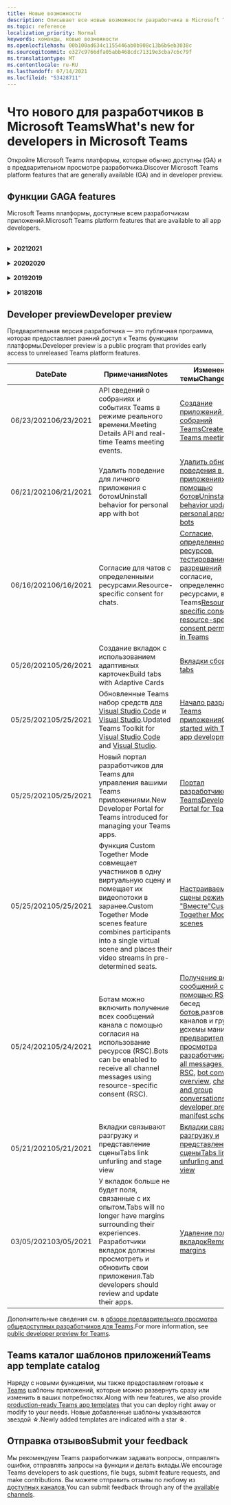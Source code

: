 ```yaml
---
title: Новые возможности
description: Описывает все новые возможности разработчика в Microsoft Teams
ms.topic: reference
localization_priority: Normal
keywords: команды, новые возможности
ms.openlocfilehash: 00b100ad634c1155446ab0b908c13b6b6eb3038c
ms.sourcegitcommit: e327c9766dfa05abb468cdc71319e3cba7c6c79f
ms.translationtype: MT
ms.contentlocale: ru-RU
ms.lasthandoff: 07/14/2021
ms.locfileid: "53428711"
---
```

# <a name="whats-new-for-developers-in-microsoft-teams"></a><span data-ttu-id="fb214-104">Что нового для разработчиков в Microsoft Teams</span><span class="sxs-lookup"><span data-stu-id="fb214-104">What's new for developers in Microsoft Teams</span></span>

<span data-ttu-id="fb214-105">Откройте Microsoft Teams платформы, которые обычно доступны (GA) и в предварительном просмотре разработчика.</span><span class="sxs-lookup"><span data-stu-id="fb214-105">Discover Microsoft Teams platform features that are generally available (GA) and in developer preview.</span></span>

## <a name="ga-features"></a><span data-ttu-id="fb214-106">Функции GA</span><span class="sxs-lookup"><span data-stu-id="fb214-106">GA features</span></span>

<span data-ttu-id="fb214-107">Microsoft Teams платформы, доступные всем разработчикам приложений.</span><span class="sxs-lookup"><span data-stu-id="fb214-107">Microsoft Teams platform features that are available to all app developers.</span></span>

<br>

<details>

<summary><span data-ttu-id="fb214-108"><b>2021</b></span><span class="sxs-lookup"><span data-stu-id="fb214-108"><b>2021</b></span></span></summary>

| <span data-ttu-id="fb214-109">**Date**</span><span class="sxs-lookup"><span data-stu-id="fb214-109">**Date**</span></span> | <span data-ttu-id="fb214-110">**Примечания**</span><span class="sxs-lookup"><span data-stu-id="fb214-110">**Notes**</span></span> | <span data-ttu-id="fb214-111">**Измененные темы**</span><span class="sxs-lookup"><span data-stu-id="fb214-111">**Changed topics**</span></span> |
| -------- | --------- | ------------------ |
|<span data-ttu-id="fb214-112">07/08/2021</span><span class="sxs-lookup"><span data-stu-id="fb214-112">07/08/2021</span></span>|<span data-ttu-id="fb214-113">Доступность приложения для собраний доступна на мобильных устройствах.</span><span class="sxs-lookup"><span data-stu-id="fb214-113">Meeting app extensibility is available on mobile.</span></span> <span data-ttu-id="fb214-114">Мобильные клиенты поддерживают приложения во время собрания.</span><span class="sxs-lookup"><span data-stu-id="fb214-114">Mobile clients support apps during meeting.</span></span> |[<span data-ttu-id="fb214-115">Расширяемость приложения для собраний</span><span class="sxs-lookup"><span data-stu-id="fb214-115">Meeting app extensibility</span></span>](apps-in-teams-meetings/meeting-app-extensibility.md)|
|<span data-ttu-id="fb214-116">06/28/2021</span><span class="sxs-lookup"><span data-stu-id="fb214-116">06/28/2021</span></span>|<span data-ttu-id="fb214-117">Интеграция возможностей выборщика людей.</span><span class="sxs-lookup"><span data-stu-id="fb214-117">Integrate People Picker capability.</span></span>|[<span data-ttu-id="fb214-118">Интеграция функции "Выбор людей"</span><span class="sxs-lookup"><span data-stu-id="fb214-118">Integrate People Picker capability</span></span>](concepts/device-capabilities/people-picker-capability.md)|  
|<span data-ttu-id="fb214-119">06/25/2021</span><span class="sxs-lookup"><span data-stu-id="fb214-119">06/25/2021</span></span>| <span data-ttu-id="fb214-120">Введено пошаговое руководство по отправке активных сообщений.</span><span class="sxs-lookup"><span data-stu-id="fb214-120">Introduced step-by-step guide to send proactive messages.</span></span> | [<span data-ttu-id="fb214-121">Пошаговое руководство по отправке упреждающих сообщений</span><span class="sxs-lookup"><span data-stu-id="fb214-121">Step-by-step guide to send proactive messages</span></span>](sbs-send-proactive.yml) |
|<span data-ttu-id="fb214-122">06/09/2021</span><span class="sxs-lookup"><span data-stu-id="fb214-122">06/09/2021</span></span>| <span data-ttu-id="fb214-123">Представление сцены для изображений в адаптивных картах с `allowExpand` атрибутом.</span><span class="sxs-lookup"><span data-stu-id="fb214-123">Stage view for images in Adaptive Cards with `allowExpand` attribute.</span></span> | [<span data-ttu-id="fb214-124">Представление сцены для изображений в адаптивных картах</span><span class="sxs-lookup"><span data-stu-id="fb214-124">Stage view for images in Adaptive Cards</span></span>](~/task-modules-and-cards/cards/cards-format.md) |
|<span data-ttu-id="fb214-125">05/31/2021</span><span class="sxs-lookup"><span data-stu-id="fb214-125">05/31/2021</span></span>| <span data-ttu-id="fb214-126">Вкладки для беседы.</span><span class="sxs-lookup"><span data-stu-id="fb214-126">Conversational tabs.</span></span> | [<span data-ttu-id="fb214-127">Начало и продолжение бесед о контенте в вкладке</span><span class="sxs-lookup"><span data-stu-id="fb214-127">Start and continue conversations about content in your tabs</span></span>](~/tabs/how-to/conversational-tabs.md) |
|<span data-ttu-id="fb214-128">05/24/2021</span><span class="sxs-lookup"><span data-stu-id="fb214-128">05/24/2021</span></span>| <span data-ttu-id="fb214-129">Обновленные Teams руководства по разработке приложений с мобильными шаблонами и другими.</span><span class="sxs-lookup"><span data-stu-id="fb214-129">Updated Teams app design guidelines with mobile patterns and more.</span></span>|[<span data-ttu-id="fb214-130">Проектирование Teams приложения</span><span class="sxs-lookup"><span data-stu-id="fb214-130">Designing your Teams app</span></span>](~/concepts/design/design-teams-app-overview.md)
|<span data-ttu-id="fb214-131">05/13/2021</span><span class="sxs-lookup"><span data-stu-id="fb214-131">05/13/2021</span></span>| <span data-ttu-id="fb214-132">Добавлены сведения о mConnect и Skooler.</span><span class="sxs-lookup"><span data-stu-id="fb214-132">Added information on mConnect and Skooler.</span></span>|[<span data-ttu-id="fb214-133">Система управления обучением Moodle</span><span class="sxs-lookup"><span data-stu-id="fb214-133">Moodle learning management system</span></span>](resources/moodle-overview.md)
|<span data-ttu-id="fb214-134">05/10/2021</span><span class="sxs-lookup"><span data-stu-id="fb214-134">05/10/2021</span></span>| <span data-ttu-id="fb214-135">Манифест v1.10 выпущен.</span><span class="sxs-lookup"><span data-stu-id="fb214-135">Manifest v1.10 is released.</span></span>|[<span data-ttu-id="fb214-136">Схема манифеста</span><span class="sxs-lookup"><span data-stu-id="fb214-136">Manifest schema</span></span>](resources/schema/manifest-schema.md) |
|<span data-ttu-id="fb214-137">05/10/2021</span><span class="sxs-lookup"><span data-stu-id="fb214-137">05/10/2021</span></span>| <span data-ttu-id="fb214-138">Новая функция настройки приложения.</span><span class="sxs-lookup"><span data-stu-id="fb214-138">New app customization feature.</span></span>| [<span data-ttu-id="fb214-139">Включить оргии для настройки приложения</span><span class="sxs-lookup"><span data-stu-id="fb214-139">Enable orgs to customize your app</span></span>](concepts/design/enable-app-customization.md) |
|<span data-ttu-id="fb214-140">05/07/2021</span><span class="sxs-lookup"><span data-stu-id="fb214-140">05/07/2021</span></span>| <span data-ttu-id="fb214-141">Глубокие ссылки для аудио- и видеозвонков в чате.</span><span class="sxs-lookup"><span data-stu-id="fb214-141">Deep links for audio and video calls in chat.</span></span> |[<span data-ttu-id="fb214-142">Прямые ссылки</span><span class="sxs-lookup"><span data-stu-id="fb214-142">Deep links</span></span>](concepts/build-and-test/deep-links.md#deep-linking-to-an-audio-or-audio-video-call) |
|<span data-ttu-id="fb214-143">04/30/2021</span><span class="sxs-lookup"><span data-stu-id="fb214-143">04/30/2021</span></span>|<span data-ttu-id="fb214-144">Новые рекомендации по публикации приложений в Teams магазине.</span><span class="sxs-lookup"><span data-stu-id="fb214-144">New guidance on how to publish apps to the Teams store.</span></span>|<span data-ttu-id="fb214-145">[Публикация приложения в Teams и](concepts/deploy-and-publish/appsource/publish.md)Teams для [хранения](concepts/deploy-and-publish/appsource/prepare/teams-store-validation-guidelines.md)</span><span class="sxs-lookup"><span data-stu-id="fb214-145">[Publish your app to the Teams store](concepts/deploy-and-publish/appsource/publish.md), [Teams store validation guidelines](concepts/deploy-and-publish/appsource/prepare/teams-store-validation-guidelines.md)</span></span> |
|<span data-ttu-id="fb214-146">04/29/2021</span><span class="sxs-lookup"><span data-stu-id="fb214-146">04/29/2021</span></span> | <span data-ttu-id="fb214-147">Универсальные действия для адаптивных карт.</span><span class="sxs-lookup"><span data-stu-id="fb214-147">Universal Actions for Adaptive Cards.</span></span> | [<span data-ttu-id="fb214-148">Универсальные действия для адаптивных карточек</span><span class="sxs-lookup"><span data-stu-id="fb214-148">Universal Actions for Adaptive Cards</span></span>](task-modules-and-cards/cards/universal-actions-for-adaptive-cards/overview.md) |
|<span data-ttu-id="fb214-149">04/29/2021</span><span class="sxs-lookup"><span data-stu-id="fb214-149">04/29/2021</span></span> | <span data-ttu-id="fb214-150">Пользовательские представления.</span><span class="sxs-lookup"><span data-stu-id="fb214-150">User Specific Views.</span></span> | [<span data-ttu-id="fb214-151">Пользовательские просмотры</span><span class="sxs-lookup"><span data-stu-id="fb214-151">User Specific Views</span></span>](task-modules-and-cards/cards/universal-actions-for-adaptive-cards/User-Specific-Views.md) |
|<span data-ttu-id="fb214-152">04/29/2021</span><span class="sxs-lookup"><span data-stu-id="fb214-152">04/29/2021</span></span> | <span data-ttu-id="fb214-153">Последовательное рабочий процесс.</span><span class="sxs-lookup"><span data-stu-id="fb214-153">Sequential Workflows.</span></span> | [<span data-ttu-id="fb214-154">Последовательные рабочие процессы</span><span class="sxs-lookup"><span data-stu-id="fb214-154">Sequential Workflows</span></span>](task-modules-and-cards/cards/universal-actions-for-adaptive-cards/Sequential-Workflows.md) |
|<span data-ttu-id="fb214-155">04/29/2021</span><span class="sxs-lookup"><span data-stu-id="fb214-155">04/29/2021</span></span> | <span data-ttu-id="fb214-156">На сегодняшний день карты.</span><span class="sxs-lookup"><span data-stu-id="fb214-156">Up to date cards.</span></span> | [<span data-ttu-id="fb214-157">Актуальные карточки</span><span class="sxs-lookup"><span data-stu-id="fb214-157">Up to date cards</span></span>](task-modules-and-cards/cards/universal-actions-for-adaptive-cards/Up-To-Date-Views.md) |
|<span data-ttu-id="fb214-158">04/08/2021</span><span class="sxs-lookup"><span data-stu-id="fb214-158">04/08/2021</span></span>| <span data-ttu-id="fb214-159">Функция настройки приложения.</span><span class="sxs-lookup"><span data-stu-id="fb214-159">App customization feature.</span></span>|<span data-ttu-id="fb214-160">[Обзор приложений команд разработки,](concepts/design/enable-app-customization.md) [обзор студии](concepts/build-and-test/app-studio-overview.md#connectors)приложений и [схема манифеста](resources/schema/manifest-schema-dev-preview.md)</span><span class="sxs-lookup"><span data-stu-id="fb214-160">[Design teams app overview](concepts/design/enable-app-customization.md), [App studio overview](concepts/build-and-test/app-studio-overview.md#connectors), and [Manifest schema](resources/schema/manifest-schema-dev-preview.md)</span></span> |
|<span data-ttu-id="fb214-161">03/18/2021</span><span class="sxs-lookup"><span data-stu-id="fb214-161">03/18/2021</span></span>|<span data-ttu-id="fb214-162">Примечание. Обновление до версии 4.10 или выше SDK Bot Framework, как мы начали с процесса амортизации для `TeamsInfo.getMembers` и `TeamsInfo.GetMembersAsync` .</span><span class="sxs-lookup"><span data-stu-id="fb214-162">Notice: Update to version 4.10 or above of the Bot Framework SDK, as we've started with the deprecation process for `TeamsInfo.getMembers` and `TeamsInfo.GetMembersAsync`.</span></span> | [<span data-ttu-id="fb214-163">Изменения API-интерфейса Bot для участников группы или чата</span><span class="sxs-lookup"><span data-stu-id="fb214-163">Bot API Changes for Team/Chat Members</span></span>](resources/team-chat-member-api-changes.md) |
|<span data-ttu-id="fb214-164">03/05/2021</span><span class="sxs-lookup"><span data-stu-id="fb214-164">03/05/2021</span></span>|<span data-ttu-id="fb214-165">Примечание. У вкладок больше не будет поля, связанные с их опытом.</span><span class="sxs-lookup"><span data-stu-id="fb214-165">Notice: Tabs will no longer have margins surrounding their experiences.</span></span> <span data-ttu-id="fb214-166">Разработчики вкладок должны просмотреть и обновить свои приложения.</span><span class="sxs-lookup"><span data-stu-id="fb214-166">Tab developers should review and update their apps.</span></span> | [<span data-ttu-id="fb214-167">Удаление полей вкладок</span><span class="sxs-lookup"><span data-stu-id="fb214-167">Removing tab margins</span></span>](resources/removing-tab-margins.md) |
|<span data-ttu-id="fb214-168">03/05/2021</span><span class="sxs-lookup"><span data-stu-id="fb214-168">03/05/2021</span></span>|<span data-ttu-id="fb214-169">По умолчанию устанавливается область и возможности группы.</span><span class="sxs-lookup"><span data-stu-id="fb214-169">Default install scope and group capability.</span></span>| [<span data-ttu-id="fb214-170">Возможности установки по умолчанию и группы</span><span class="sxs-lookup"><span data-stu-id="fb214-170">Default install scope and group capability</span></span>](concepts/deploy-and-publish/add-default-install-scope.md) |
|<span data-ttu-id="fb214-171">03/05/2021</span><span class="sxs-lookup"><span data-stu-id="fb214-171">03/05/2021</span></span>|<span data-ttu-id="fb214-172">Reorder personal app tabs.</span><span class="sxs-lookup"><span data-stu-id="fb214-172">Reorder personal app tabs.</span></span>|[<span data-ttu-id="fb214-173">Reorder the chat tab in personal apps</span><span class="sxs-lookup"><span data-stu-id="fb214-173">Reorder the chat tab in personal apps</span></span>](tabs/how-to/create-personal-tab.md#reorder-static-personal-tabs)|
|<span data-ttu-id="fb214-174">03/04/2021</span><span class="sxs-lookup"><span data-stu-id="fb214-174">03/04/2021</span></span>|<span data-ttu-id="fb214-175">Маскировка сведений в адаптивных картах.</span><span class="sxs-lookup"><span data-stu-id="fb214-175">Information masking in Adaptive cards.</span></span>| [<span data-ttu-id="fb214-176">Маскировка сведений в адаптивных картах</span><span class="sxs-lookup"><span data-stu-id="fb214-176">Information masking in Adaptive cards</span></span>](task-modules-and-cards/cards/cards-format.md#information-masking-in-adaptive-cards) |
|<span data-ttu-id="fb214-177">02/19/2021</span><span class="sxs-lookup"><span data-stu-id="fb214-177">02/19/2021</span></span>|<span data-ttu-id="fb214-178">Добавлены возможности расположения.</span><span class="sxs-lookup"><span data-stu-id="fb214-178">Added location capabilities.</span></span> <br/> <span data-ttu-id="fb214-179">Сведения о возможностях расположения добавляются в обзор возможностей устройства, разрешения родных устройств, интеграцию возможностей мультимедиа, а также файлы возможностей сканера QR или штрихкода.</span><span class="sxs-lookup"><span data-stu-id="fb214-179">Location capabilities information is added in the device capabilities overview, native device permissions, integrate media capabilities, and QR or barcode scanner capability files.</span></span>|<span data-ttu-id="fb214-180">[Обзор](concepts/device-capabilities/device-capabilities-overview.md), [Запрос разрешений устройств](concepts/device-capabilities/native-device-permissions.md), [Интеграция возможностей](concepts/device-capabilities/mobile-camera-image-permissions.md)мультимедиа , [Интеграция QR](concepts/device-capabilities/qr-barcode-scanner-capability.md)или возможности сканера штрихкодов , [Интеграция возможностей расположения](concepts/device-capabilities/location-capability.md)</span><span class="sxs-lookup"><span data-stu-id="fb214-180">[Overview](concepts/device-capabilities/device-capabilities-overview.md), [Request device permissions](concepts/device-capabilities/native-device-permissions.md), [Integrate media capabilities](concepts/device-capabilities/mobile-camera-image-permissions.md), [Integrate QR or barcode scanner capability](concepts/device-capabilities/qr-barcode-scanner-capability.md), [Integrate location capabilities](concepts/device-capabilities/location-capability.md)</span></span> |
|<span data-ttu-id="fb214-181">02/18/2021</span><span class="sxs-lookup"><span data-stu-id="fb214-181">02/18/2021</span></span>|<span data-ttu-id="fb214-182">Добавлена возможность сканера QR или штрихкода.</span><span class="sxs-lookup"><span data-stu-id="fb214-182">Added QR or barcode scanner capability.</span></span> <br/> <span data-ttu-id="fb214-183">Сведения о возможностях сканера QR или штрихкодов добавляются в обзор возможностей устройства, разрешения на личные устройства и интеграцию файлов возможностей мультимедиа.</span><span class="sxs-lookup"><span data-stu-id="fb214-183">QR or barcode scanner  capability information is added in the device capabilities overview, native device permissions, and integrate media capabilities files.</span></span>|<span data-ttu-id="fb214-184">[Обзор](concepts/device-capabilities/device-capabilities-overview.md), [Запрос разрешений устройств](concepts/device-capabilities/native-device-permissions.md), [Интеграция возможностей мультимедиа](concepts/device-capabilities/mobile-camera-image-permissions.md), [Интеграция QR или сканер штрихкодов](concepts/device-capabilities/qr-barcode-scanner-capability.md)</span><span class="sxs-lookup"><span data-stu-id="fb214-184">[Overview](concepts/device-capabilities/device-capabilities-overview.md), [Request device permissions](concepts/device-capabilities/native-device-permissions.md), [Integrate media capabilities](concepts/device-capabilities/mobile-camera-image-permissions.md), [Integrate QR or barcode scanner capability](concepts/device-capabilities/qr-barcode-scanner-capability.md)</span></span> |
|<span data-ttu-id="fb214-185">02/09/2021</span><span class="sxs-lookup"><span data-stu-id="fb214-185">02/09/2021</span></span>|<span data-ttu-id="fb214-186">Добавлен обзор возможностей устройства.</span><span class="sxs-lookup"><span data-stu-id="fb214-186">Added device capabilities overview.</span></span> <br/> <span data-ttu-id="fb214-187">Сведения о возможностях микрофона добавляются в разрешения на родном устройстве и интегрируют файлы возможностей мультимедиа.</span><span class="sxs-lookup"><span data-stu-id="fb214-187">Microphone capability information is added in the native device permissions and integrate media capabilities files.</span></span>|<span data-ttu-id="fb214-188">[Обзор](concepts/device-capabilities/device-capabilities-overview.md), [Запрос разрешений устройств](concepts/device-capabilities/native-device-permissions.md), [Интеграция возможностей мультимедиа](concepts/device-capabilities/mobile-camera-image-permissions.md)</span><span class="sxs-lookup"><span data-stu-id="fb214-188">[Overview](concepts/device-capabilities/device-capabilities-overview.md), [Request device permissions](concepts/device-capabilities/native-device-permissions.md), [Integrate media capabilities](concepts/device-capabilities/mobile-camera-image-permissions.md)</span></span>|

<br>

</details>

<br>

<details>
  
<summary><span data-ttu-id="fb214-189"><b>2020</b></span><span class="sxs-lookup"><span data-stu-id="fb214-189"><b>2020</b></span></span></summary>

| <span data-ttu-id="fb214-190">**Date**</span><span class="sxs-lookup"><span data-stu-id="fb214-190">**Date**</span></span> | <span data-ttu-id="fb214-191">**Примечания**</span><span class="sxs-lookup"><span data-stu-id="fb214-191">**Notes**</span></span> | <span data-ttu-id="fb214-192">**Измененные темы**</span><span class="sxs-lookup"><span data-stu-id="fb214-192">**Changed topics**</span></span> |
| -------- | --------- | ------------------ |
|<span data-ttu-id="fb214-193">11/30/2020</span><span class="sxs-lookup"><span data-stu-id="fb214-193">11/30/2020</span></span>|<span data-ttu-id="fb214-194">Интеграция платформы удостоверений с Teams набор средств и Visual Studio Code для вкладок.</span><span class="sxs-lookup"><span data-stu-id="fb214-194">Identity platform integration with Teams Toolkit and Visual Studio Code for tabs.</span></span>|[<span data-ttu-id="fb214-195">Проверка подлинности с одним входом с Teams набор средств и Visual Studio Code для вкладок</span><span class="sxs-lookup"><span data-stu-id="fb214-195">Single sign-on authentication with Teams Toolkit and Visual Studio Code for tabs</span></span>](toolkit/visual-studio-code-tab-sso.md)|
|<span data-ttu-id="fb214-196">11/16/2020</span><span class="sxs-lookup"><span data-stu-id="fb214-196">11/16/2020</span></span>|<span data-ttu-id="fb214-197">Teams манифеста приложения, обновленного до версии 1.8.</span><span class="sxs-lookup"><span data-stu-id="fb214-197">Teams app manifest updated to version 1.8.</span></span>|[<span data-ttu-id="fb214-198">Справка: схема манифеста для Microsoft Teams</span><span class="sxs-lookup"><span data-stu-id="fb214-198">Reference: Manifest schema for Microsoft Teams</span></span>](resources/schema/manifest-schema.md)|
|<span data-ttu-id="fb214-199">11/10/2020</span><span class="sxs-lookup"><span data-stu-id="fb214-199">11/10/2020</span></span>|<span data-ttu-id="fb214-200">Teams руководства по разработке ботов.</span><span class="sxs-lookup"><span data-stu-id="fb214-200">Teams bot design guidelines.</span></span>|[<span data-ttu-id="fb214-201">Рекомендации по проектированию ботов</span><span class="sxs-lookup"><span data-stu-id="fb214-201">Bot design guidelines</span></span>](bots/design/bots.md)|
|<span data-ttu-id="fb214-202">09/30/2020</span><span class="sxs-lookup"><span data-stu-id="fb214-202">09/30/2020</span></span>|<span data-ttu-id="fb214-203">Теперь поддерживается отправка и получение файлов ботам на мобильных устройствах.</span><span class="sxs-lookup"><span data-stu-id="fb214-203">Sending and receiving files to bots on mobile devices is now supported.</span></span>|[<span data-ttu-id="fb214-204">Отправка и получение файлов через бот</span><span class="sxs-lookup"><span data-stu-id="fb214-204">Send and receive files through your bot</span></span>](resources/bot-v3/bots-files.md)|
|<span data-ttu-id="fb214-205">09/22/2020</span><span class="sxs-lookup"><span data-stu-id="fb214-205">09/22/2020</span></span>|<span data-ttu-id="fb214-206">Новые сведения для начала работы с Teams разработкой.</span><span class="sxs-lookup"><span data-stu-id="fb214-206">New information for getting started with Teams development.</span></span>|[<span data-ttu-id="fb214-207">Создание первого обзора Teams приложения</span><span class="sxs-lookup"><span data-stu-id="fb214-207">Build your first Teams app overview</span></span>](build-your-first-app/build-first-app-overview.md)|
|<span data-ttu-id="fb214-208">09/18/2020</span><span class="sxs-lookup"><span data-stu-id="fb214-208">09/18/2020</span></span>|<span data-ttu-id="fb214-209">Поддержка приложений для собраний Teams (Предварительная версия выпуска).</span><span class="sxs-lookup"><span data-stu-id="fb214-209">Support for in-meeting Teams apps (Release Preview).</span></span>|<span data-ttu-id="fb214-210">[Создание приложений для Teams собраний](apps-in-teams-meetings/create-apps-for-teams-meetings.md) и [приложений в Teams собраниях](apps-in-teams-meetings/teams-apps-in-meetings.md)</span><span class="sxs-lookup"><span data-stu-id="fb214-210">[Create apps for Teams meetings](apps-in-teams-meetings/create-apps-for-teams-meetings.md) and [Apps in Teams meetings](apps-in-teams-meetings/teams-apps-in-meetings.md)</span></span>|
|<span data-ttu-id="fb214-211">08/19/2020</span><span class="sxs-lookup"><span data-stu-id="fb214-211">08/19/2020</span></span>|<span data-ttu-id="fb214-212">Импорт Teams с помощью Microsoft Graph.</span><span class="sxs-lookup"><span data-stu-id="fb214-212">Import Teams messages with Microsoft Graph.</span></span>|[<span data-ttu-id="fb214-213">Импорт сообщений из сторонних платформ в Teams с помощью Microsoft Graph</span><span class="sxs-lookup"><span data-stu-id="fb214-213">Import third-party platform messages to Teams using Microsoft Graph</span></span>](graph-api/import-messages/import-external-messages-to-teams.md)
|<span data-ttu-id="fb214-214">08/12/2020</span><span class="sxs-lookup"><span data-stu-id="fb214-214">08/12/2020</span></span> |<span data-ttu-id="fb214-215">Поддержка адаптивных карт в входящий веб-сайт перенесена в ga.</span><span class="sxs-lookup"><span data-stu-id="fb214-215">Adaptive Cards support in incoming webhook moved to GA.</span></span>|[<span data-ttu-id="fb214-216">Отправка адаптивных карточек с помощью входящего веб-перехватчика</span><span class="sxs-lookup"><span data-stu-id="fb214-216">Send adaptive cards using an incoming webhook</span></span>](~/webhooks-and-connectors/how-to/connectors-using.md#send-adaptive-cards-using-an-incoming-webhook) |
|<span data-ttu-id="fb214-217">08/10/2020</span><span class="sxs-lookup"><span data-stu-id="fb214-217">08/10/2020</span></span>|<span data-ttu-id="fb214-218">Начало создания Teams приложений с помощью Visual Studio набор средств.</span><span class="sxs-lookup"><span data-stu-id="fb214-218">Get started building Teams apps with the Visual Studio Toolkit.</span></span>|[<span data-ttu-id="fb214-219">Создание приложений с помощью Microsoft Teams набор средств и Visual Studio Code</span><span class="sxs-lookup"><span data-stu-id="fb214-219">Build apps with the Microsoft Teams Toolkit and Visual Studio Code</span></span>](toolkit/visual-studio-overview.md) |
|<span data-ttu-id="fb214-220">08/06/2020</span><span class="sxs-lookup"><span data-stu-id="fb214-220">08/06/2020</span></span>|<span data-ttu-id="fb214-221">Поддержка проверки подлинности tabs SSO.</span><span class="sxs-lookup"><span data-stu-id="fb214-221">Support for Tabs SSO authentication.</span></span>|[<span data-ttu-id="fb214-222">Разработка вкладки SSO Microsoft Teams</span><span class="sxs-lookup"><span data-stu-id="fb214-222">Develop an SSO Microsoft Teams Tab</span></span>](tabs/how-to/authentication/auth-aad-sso.md#develop-an-sso-microsoft-teams-tab) |
|<span data-ttu-id="fb214-223">07/27/2020</span><span class="sxs-lookup"><span data-stu-id="fb214-223">07/27/2020</span></span> | <span data-ttu-id="fb214-224">Graph активных ботов и сообщений (Public Preview).</span><span class="sxs-lookup"><span data-stu-id="fb214-224">Graph proactive bots and messages (Public Preview).</span></span>|[<span data-ttu-id="fb214-225">Включить активную установку ботов и активный обмен сообщениями в Teams с microsoft Graph</span><span class="sxs-lookup"><span data-stu-id="fb214-225">Enable proactive bot installation and proactive messaging in Teams with Microsoft Graph</span></span>](graph-api/proactive-bots-and-messages/graph-proactive-bots-and-messages.md)|
|<span data-ttu-id="fb214-226">07/22/2020</span><span class="sxs-lookup"><span data-stu-id="fb214-226">07/22/2020</span></span> |<span data-ttu-id="fb214-227">Обновления возможностей мобильных устройств.</span><span class="sxs-lookup"><span data-stu-id="fb214-227">Mobile device capability updates.</span></span>|[<span data-ttu-id="fb214-228">Запрос разрешений устройства для вкладки Microsoft Teams</span><span class="sxs-lookup"><span data-stu-id="fb214-228">Request device permissions for your Microsoft Teams tab</span></span>](concepts/device-capabilities/native-device-permissions.md) |
|<span data-ttu-id="fb214-229">07/20/2020</span><span class="sxs-lookup"><span data-stu-id="fb214-229">07/20/2020</span></span>|<span data-ttu-id="fb214-230">Teams Средство проверки приложений для отправки appSource.</span><span class="sxs-lookup"><span data-stu-id="fb214-230">Teams App Validation Tool for AppSource submissions.</span></span>|[<span data-ttu-id="fb214-231">Teams Средство проверки приложений</span><span class="sxs-lookup"><span data-stu-id="fb214-231">Teams App Validation Tool</span></span>](concepts/deploy-and-publish/appsource/prepare/submission-checklist.md)
|<span data-ttu-id="fb214-232">07/15/2020</span><span class="sxs-lookup"><span data-stu-id="fb214-232">07/15/2020</span></span>|<span data-ttu-id="fb214-233">Создание виртуального помощника для Teams.</span><span class="sxs-lookup"><span data-stu-id="fb214-233">Create a virtual assistant for Teams.</span></span>|[<span data-ttu-id="fb214-234">Виртуальный помощник для Microsoft Teams</span><span class="sxs-lookup"><span data-stu-id="fb214-234">Virtual Assistant for Microsoft Teams</span></span>](samples/virtual-assistant.md)|
|<span data-ttu-id="fb214-235">07/14/2020</span><span class="sxs-lookup"><span data-stu-id="fb214-235">07/14/2020</span></span>|<span data-ttu-id="fb214-236">Наружная документация по индикатору нагрузки.</span><span class="sxs-lookup"><span data-stu-id="fb214-236">Surfacing a native loading indicator documentation.</span></span>|[<span data-ttu-id="fb214-237">Отображение индикатора загрузки</span><span class="sxs-lookup"><span data-stu-id="fb214-237">Showing a native loading indicator</span></span>](tabs/how-to/create-tab-pages/content-page.md#show-a-native-loading-indicator)
|<span data-ttu-id="fb214-238">07/01/2020</span><span class="sxs-lookup"><span data-stu-id="fb214-238">07/01/2020</span></span>|<span data-ttu-id="fb214-239">Начало создания Teams приложений с помощью Visual Studio Code набор средств.</span><span class="sxs-lookup"><span data-stu-id="fb214-239">Get started building Teams apps with the Visual Studio Code Toolkit.</span></span>|[<span data-ttu-id="fb214-240">Создание приложений с помощью Microsoft Teams набор средств и Visual Studio Code</span><span class="sxs-lookup"><span data-stu-id="fb214-240">Build apps with the Microsoft Teams Toolkit and Visual Studio Code</span></span>](toolkit/visual-studio-code-overview.md) |
|<span data-ttu-id="fb214-241">07/01/2020</span><span class="sxs-lookup"><span data-stu-id="fb214-241">07/01/2020</span></span>|<span data-ttu-id="fb214-242">Один вход для вкладок GA для Teams и настольных клиентов.</span><span class="sxs-lookup"><span data-stu-id="fb214-242">Single sign-on for tabs GA for Teams web and desktop clients.</span></span>|[<span data-ttu-id="fb214-243">Единый Sign-On (SSO)</span><span class="sxs-lookup"><span data-stu-id="fb214-243">Single Sign-On (SSO)</span></span>](tabs/how-to/authentication/auth-aad-sso.md)|
|<span data-ttu-id="fb214-244">06/05/2020</span><span class="sxs-lookup"><span data-stu-id="fb214-244">06/05/2020</span></span>| <span data-ttu-id="fb214-245">Схема манифеста обновлена до версии 1.7.</span><span class="sxs-lookup"><span data-stu-id="fb214-245">Manifest schema updated to version 1.7.</span></span>| [<span data-ttu-id="fb214-246">Справка: схема манифеста для Microsoft Teams</span><span class="sxs-lookup"><span data-stu-id="fb214-246">Reference: Manifest schema for Microsoft Teams</span></span>](resources/schema/manifest-schema.md)|
|<span data-ttu-id="fb214-247">05/18/2020</span><span class="sxs-lookup"><span data-stu-id="fb214-247">05/18/2020</span></span>|<span data-ttu-id="fb214-248">Интеграция Power Virtual Agents с Teams.</span><span class="sxs-lookup"><span data-stu-id="fb214-248">Integrate Power Virtual Agents with Teams.</span></span>|[<span data-ttu-id="fb214-249">Интеграция Power Virtual Agents чат-бота с Microsoft Teams</span><span class="sxs-lookup"><span data-stu-id="fb214-249">Integrate a Power Virtual Agents chatbot with Microsoft Teams</span></span>](bots/how-to/add-power-virtual-agents-bot-to-teams.md)|
|<span data-ttu-id="fb214-250">04/01/2020</span><span class="sxs-lookup"><span data-stu-id="fb214-250">04/01/2020</span></span>|<span data-ttu-id="fb214-251">Интеграция систем WFM с соединитетелем Shifts для Teams.</span><span class="sxs-lookup"><span data-stu-id="fb214-251">Integrate WFM systems with Shifts Connector for Teams.</span></span>|[<span data-ttu-id="fb214-252">Microsoft Teams Сдвиг соединители WFM</span><span class="sxs-lookup"><span data-stu-id="fb214-252">Microsoft Teams Shifts WFM connectors</span></span>](samples/shifts-wfm-connectors.md)
|<span data-ttu-id="fb214-253">03/24/2020</span><span class="sxs-lookup"><span data-stu-id="fb214-253">03/24/2020</span></span> | <span data-ttu-id="fb214-254">Добавлена поддержка для получения одного участника беседы и дополнительная поддержка для получения страниц участников.</span><span class="sxs-lookup"><span data-stu-id="fb214-254">Added support for retrieving a single member of a conversation, and additional support for retrieving paged members.</span></span> | [<span data-ttu-id="fb214-255">Получите контекст Teams для вашего бота</span><span class="sxs-lookup"><span data-stu-id="fb214-255">Get Teams context for your bot</span></span>](~/bots/how-to/get-teams-context.md) |

<br>

</details>

<br>

<details>
  
<summary><span data-ttu-id="fb214-256"><b>2019</b></span><span class="sxs-lookup"><span data-stu-id="fb214-256"><b>2019</b></span></span></summary>

| <span data-ttu-id="fb214-257">**Date**</span><span class="sxs-lookup"><span data-stu-id="fb214-257">**Date**</span></span> | <span data-ttu-id="fb214-258">**Примечания**</span><span class="sxs-lookup"><span data-stu-id="fb214-258">**Notes**</span></span> | <span data-ttu-id="fb214-259">**Измененные темы**</span><span class="sxs-lookup"><span data-stu-id="fb214-259">**Changed topics**</span></span> |
| -------- | --------- | ------------------ |
| <span data-ttu-id="fb214-260">12/26/2019</span><span class="sxs-lookup"><span data-stu-id="fb214-260">12/26/2019</span></span> | <span data-ttu-id="fb214-261">Параметр полезной нагрузки, отправленной боту, больше не шифруется, что позволяет использовать это значение для создания глубоких ссылок `replyToId` на эти сообщения.</span><span class="sxs-lookup"><span data-stu-id="fb214-261">The `replyToId` parameter in payloads sent to a bot is no longer encrypted, allowing you to use this value to construct deeplinks to these messages.</span></span> <span data-ttu-id="fb214-262">Полезной нагрузки сообщения включают зашифрованные значения в параметре `legacy.replyToId` .</span><span class="sxs-lookup"><span data-stu-id="fb214-262">Message payloads include the encrypted values in the parameter `legacy.replyToId`.</span></span>  |
| <span data-ttu-id="fb214-263">11/05/2019</span><span class="sxs-lookup"><span data-stu-id="fb214-263">11/05/2019</span></span> | <span data-ttu-id="fb214-264">Один вход с помощью Teams JavaScript SDK.</span><span class="sxs-lookup"><span data-stu-id="fb214-264">Single sign-on using the Teams JavaScript SDK.</span></span> | [<span data-ttu-id="fb214-265">Единый вход</span><span class="sxs-lookup"><span data-stu-id="fb214-265">Single sign-on</span></span>](tabs/how-to/authentication/auth-aad-sso.md) |
| <span data-ttu-id="fb214-266">10/31/2019</span><span class="sxs-lookup"><span data-stu-id="fb214-266">10/31/2019</span></span> | <span data-ttu-id="fb214-267">Разговорные боты и документация по расширению обмена сообщениями обновлены с учетом SDK 4.6 Bot Framework.</span><span class="sxs-lookup"><span data-stu-id="fb214-267">Conversational bots and messaging extension documentation updated to reflect the 4.6 Bot Framework SDK.</span></span> <span data-ttu-id="fb214-268">Документация по SDK v3 доступна в разделе Ресурсы.</span><span class="sxs-lookup"><span data-stu-id="fb214-268">Documentation for the v3 SDK is available in the Resources section.</span></span> | <span data-ttu-id="fb214-269">Вся документация по расширению ботов и сообщений.</span><span class="sxs-lookup"><span data-stu-id="fb214-269">All bot and messaging extension documentation.</span></span> |
| <span data-ttu-id="fb214-270">10/31/2019</span><span class="sxs-lookup"><span data-stu-id="fb214-270">10/31/2019</span></span> | <span data-ttu-id="fb214-271">Новая структура документации и рефакторинг основных статей.</span><span class="sxs-lookup"><span data-stu-id="fb214-271">New documentation structure, and major article refactoring.</span></span> <span data-ttu-id="fb214-272">Пожалуйста, сообщайте о каких-либо мертвых ссылках или 404's, создав GitHub проблемы.</span><span class="sxs-lookup"><span data-stu-id="fb214-272">Please report any dead links or 404's by creating a GitHub Issue.</span></span> | <span data-ttu-id="fb214-273">Все из них!</span><span class="sxs-lookup"><span data-stu-id="fb214-273">All of them!</span></span> |
| <span data-ttu-id="fb214-274">09/13/2019</span><span class="sxs-lookup"><span data-stu-id="fb214-274">09/13/2019</span></span> | <span data-ttu-id="fb214-275">Бот запроса устанавливается из расширения обмена сообщениями на основе действий.</span><span class="sxs-lookup"><span data-stu-id="fb214-275">Request bot is installed from action-based messaging extension.</span></span> | [<span data-ttu-id="fb214-276">Инициировать действия с расширениями обмена сообщениями</span><span class="sxs-lookup"><span data-stu-id="fb214-276">Initiate actions with messaging extensions</span></span>](resources/messaging-extension-v3/create-extensions.md#request-to-install-your-conversational-bot)
| <span data-ttu-id="fb214-277">08/28/2019</span><span class="sxs-lookup"><span data-stu-id="fb214-277">08/28/2019</span></span> | <span data-ttu-id="fb214-278">Поддержка частных каналов на вкладке и соединители.</span><span class="sxs-lookup"><span data-stu-id="fb214-278">Support for private channels in tabs and Connectors.</span></span> | [<span data-ttu-id="fb214-279">Получение контекста для вкладки</span><span class="sxs-lookup"><span data-stu-id="fb214-279">Get context for your tab</span></span>](tabs/how-to/access-teams-context.md#retrieve-context-in-private-channels) |
| <span data-ttu-id="fb214-280">06/20/2019</span><span class="sxs-lookup"><span data-stu-id="fb214-280">06/20/2019</span></span> | <span data-ttu-id="fb214-281">Поделитесь внешним веб-сайтом с внешнего веб-сайта в Teams канал.</span><span class="sxs-lookup"><span data-stu-id="fb214-281">Share an external website, from an external website, into a Teams channel.</span></span> | [<span data-ttu-id="fb214-282">Поделиться с Teams</span><span class="sxs-lookup"><span data-stu-id="fb214-282">Share to Teams</span></span>](~/share-to-teams.md) |
| <span data-ttu-id="fb214-283">05/25/2019</span><span class="sxs-lookup"><span data-stu-id="fb214-283">05/25/2019</span></span> | <span data-ttu-id="fb214-284">Ответьте сообщением бота из модуля задач.</span><span class="sxs-lookup"><span data-stu-id="fb214-284">Respond with bot message from task module.</span></span> | [<span data-ttu-id="fb214-285">Отвечать сообщением бота из модуля задач</span><span class="sxs-lookup"><span data-stu-id="fb214-285">Respond with bot message from task module</span></span>](resources/messaging-extension-v3/create-extensions.md#respond-with-an-adaptive-card-message-sent-from-a-bot) |
| <span data-ttu-id="fb214-286">05/25/2019</span><span class="sxs-lookup"><span data-stu-id="fb214-286">05/25/2019</span></span> | <span data-ttu-id="fb214-287">Боты в групповых чатах.</span><span class="sxs-lookup"><span data-stu-id="fb214-287">Bots in group chats.</span></span> | [<span data-ttu-id="fb214-288">Взаимодействие с ботом в групповом чате или канале</span><span class="sxs-lookup"><span data-stu-id="fb214-288">Interact with a bot in group chat or channel</span></span>](~/concepts/bots/bot-conversations/bots-conv-channel.md) |
| <span data-ttu-id="fb214-289">05/20/2019</span><span class="sxs-lookup"><span data-stu-id="fb214-289">05/20/2019</span></span> | <span data-ttu-id="fb214-290">Локализация манифеста приложений.</span><span class="sxs-lookup"><span data-stu-id="fb214-290">App manifest localization.</span></span> | [<span data-ttu-id="fb214-291">Локализация приложений</span><span class="sxs-lookup"><span data-stu-id="fb214-291">App localization</span></span>](~/publishing/apps-localization.md) |
| <span data-ttu-id="fb214-292">05/20/2019</span><span class="sxs-lookup"><span data-stu-id="fb214-292">05/20/2019</span></span> | <span data-ttu-id="fb214-293">Действия сообщения.</span><span class="sxs-lookup"><span data-stu-id="fb214-293">Message actions.</span></span> | [<span data-ttu-id="fb214-294">Действия сообщений</span><span class="sxs-lookup"><span data-stu-id="fb214-294">Message Actions</span></span>](resources/messaging-extension-v3/create-extensions.md#action-type-message-extensions) |
| <span data-ttu-id="fb214-295">05/20/2019</span><span class="sxs-lookup"><span data-stu-id="fb214-295">05/20/2019</span></span> | <span data-ttu-id="fb214-296">Разгрузка ссылок (пользовательские предварительные просмотры URL-адресов).</span><span class="sxs-lookup"><span data-stu-id="fb214-296">Link unfurling (custom URL previews).</span></span> | [<span data-ttu-id="fb214-297">Развертывание ссылки</span><span class="sxs-lookup"><span data-stu-id="fb214-297">Link unfurling</span></span>](messaging-extensions/how-to/link-unfurling.md)|
| <span data-ttu-id="fb214-298">05/06/2019</span><span class="sxs-lookup"><span data-stu-id="fb214-298">05/06/2019</span></span> | <span data-ttu-id="fb214-299">Программа сертификации приложений для приложений магазина.</span><span class="sxs-lookup"><span data-stu-id="fb214-299">Application Certification program for store apps.</span></span> | [<span data-ttu-id="fb214-300">Сертификация приложений</span><span class="sxs-lookup"><span data-stu-id="fb214-300">Application Certification</span></span>](~/concepts/deploy-and-publish/appsource/post-publish/overview.md#complete-microsoft-365-certification) |
| <span data-ttu-id="fb214-301">05/06/2019</span><span class="sxs-lookup"><span data-stu-id="fb214-301">05/06/2019</span></span> | <span data-ttu-id="fb214-302">Шаблоны приложений теперь доступны.</span><span class="sxs-lookup"><span data-stu-id="fb214-302">App Templates are now available.</span></span> | [<span data-ttu-id="fb214-303">Шаблоны приложений</span><span class="sxs-lookup"><span data-stu-id="fb214-303">App Templates</span></span>](~/samples/app-templates.md) |
| <span data-ttu-id="fb214-304">04/23/2019</span><span class="sxs-lookup"><span data-stu-id="fb214-304">04/23/2019</span></span> | <span data-ttu-id="fb214-305">Расширения обмена сообщениями на основе действий теперь доступны.</span><span class="sxs-lookup"><span data-stu-id="fb214-305">Action-based Messaging Extensions are now available.</span></span> | [<span data-ttu-id="fb214-306">Расширения сообщений на основе действий</span><span class="sxs-lookup"><span data-stu-id="fb214-306">Action-based Message Extensions</span></span>](~/concepts/messaging-extensions/create-extensions.md) |
| <span data-ttu-id="fb214-307">02/18/2019</span><span class="sxs-lookup"><span data-stu-id="fb214-307">02/18/2019</span></span> | <span data-ttu-id="fb214-308">Создание глубоких ссылок на частный чат.</span><span class="sxs-lookup"><span data-stu-id="fb214-308">Creating deep links to private chat.</span></span> | [<span data-ttu-id="fb214-309">Глубокая связь с чатом</span><span class="sxs-lookup"><span data-stu-id="fb214-309">Deep linking to a chat</span></span>](concepts/build-and-test/deep-links.md#deep-linking-to-a-chat) |
| <span data-ttu-id="fb214-310">01/23/2019</span><span class="sxs-lookup"><span data-stu-id="fb214-310">01/23/2019</span></span> | <span data-ttu-id="fb214-311">Сведения о SKU и licenceType в контексте вкладки.</span><span class="sxs-lookup"><span data-stu-id="fb214-311">Surfacing SKU and licenceType information in the tab context.</span></span> | [<span data-ttu-id="fb214-312">Tab Context</span><span class="sxs-lookup"><span data-stu-id="fb214-312">Tab Context</span></span>](~/concepts/tabs/tabs-context.md) |

<br>

</details>

<br>

<details>

<summary><span data-ttu-id="fb214-313"><b>2018</b></span><span class="sxs-lookup"><span data-stu-id="fb214-313"><b>2018</b></span></span></summary>

| <span data-ttu-id="fb214-314">**Date**</span><span class="sxs-lookup"><span data-stu-id="fb214-314">**Date**</span></span> | <span data-ttu-id="fb214-315">**Примечания**</span><span class="sxs-lookup"><span data-stu-id="fb214-315">**Notes**</span></span> | <span data-ttu-id="fb214-316">**Измененные темы**</span><span class="sxs-lookup"><span data-stu-id="fb214-316">**Changed topics**</span></span> |
| -------- | --------- | ------------------ |
| <span data-ttu-id="fb214-317">11/12/2018</span><span class="sxs-lookup"><span data-stu-id="fb214-317">11/12/2018</span></span> | <span data-ttu-id="fb214-318">Вкладки в групповом чате теперь доступны в выпущенной версии Teams.</span><span class="sxs-lookup"><span data-stu-id="fb214-318">Tabs in group chat is now available in the released version of Teams.</span></span> <span data-ttu-id="fb214-319">В рамках этой работы раздел вкладок был переработан для ясности.</span><span class="sxs-lookup"><span data-stu-id="fb214-319">As part of this work, the tabs section has been reworked for clarity.</span></span>| [<span data-ttu-id="fb214-320">Настраиваемые вкладки</span><span class="sxs-lookup"><span data-stu-id="fb214-320">Configurable tabs</span></span>](~/concepts/tabs/tabs-configurable.md) |
| <span data-ttu-id="fb214-321">11/11/2018</span><span class="sxs-lookup"><span data-stu-id="fb214-321">11/11/2018</span></span> | <span data-ttu-id="fb214-322">Начало работы для Node JS и для .NET/C# было обновлено, чтобы использовать App Studio в Teams, и был добавлен новый раздел о размещении приложений node Teams Azure.</span><span class="sxs-lookup"><span data-stu-id="fb214-322">Getting started for Node JS and for .NET/C# has been updated to use App Studio in Teams, and a new section has been added on hosting Node based Teams apps in Azure.</span></span> | <span data-ttu-id="fb214-323">Начало работы на платформе Microsoft Teams с [C#/.NET](~/get-started/get-started-dotnet-app-studio.md)и App Studio , начало работы на платформе Microsoft Teams с [Node JS](~/get-started/get-started-nodejs-app-studio.md)и App Studio , хост ваше приложение Teams узла в [Azure](~/get-started/get-started-nodejs-in-azure.md)</span><span class="sxs-lookup"><span data-stu-id="fb214-323">[Get started on the Microsoft Teams platform with C#/.NET and App Studio](~/get-started/get-started-dotnet-app-studio.md),  [Get started on the Microsoft Teams platform with Node JS and App Studio](~/get-started/get-started-nodejs-app-studio.md), [Host your Node Teams app in Azure](~/get-started/get-started-nodejs-in-azure.md)</span></span>|
| <span data-ttu-id="fb214-324">11/09/2018</span><span class="sxs-lookup"><span data-stu-id="fb214-324">11/09/2018</span></span> | <span data-ttu-id="fb214-325">Теперь можно создавать глубокие ссылки на частные чаты между пользователями.</span><span class="sxs-lookup"><span data-stu-id="fb214-325">You can now create deep links to private chats between users.</span></span> | [<span data-ttu-id="fb214-326">Глубокая связь с чатом</span><span class="sxs-lookup"><span data-stu-id="fb214-326">Deep linking to a chat</span></span>](concepts/build-and-test/deep-links.md#deep-linking-to-a-chat) |
| <span data-ttu-id="fb214-327">11/08/2018</span><span class="sxs-lookup"><span data-stu-id="fb214-327">11/08/2018</span></span> | <span data-ttu-id="fb214-328">SharePoint Framework 1.7 отгружена и вместе с ней новая функция для использования вкладки Microsoft Teams в качестве SharePoint Framework веб-части.</span><span class="sxs-lookup"><span data-stu-id="fb214-328">SharePoint Framework 1.7 has shipped and with it a new feature to use Microsoft Teams tab as a SharePoint Framework web part.</span></span> | [<span data-ttu-id="fb214-329">Вкладки в SharePoint</span><span class="sxs-lookup"><span data-stu-id="fb214-329">Tabs in SharePoint</span></span>](~/concepts/tabs/tabs-in-sharepoint.md) |
| <span data-ttu-id="fb214-330">11/05/2018</span><span class="sxs-lookup"><span data-stu-id="fb214-330">11/05/2018</span></span> | <span data-ttu-id="fb214-331">Была **выпущена** функция модуля задач.</span><span class="sxs-lookup"><span data-stu-id="fb214-331">The **task module** feature was released.</span></span> <span data-ttu-id="fb214-332">Модуль задач позволяет создавать в приложении модальные всплывающие Teams, как из ботов, так и из вкладок.</span><span class="sxs-lookup"><span data-stu-id="fb214-332">A task module allows you to create modal popup experiences in your Teams application, from both bots and tabs.</span></span> <span data-ttu-id="fb214-333">В всплывающее всплывающее представление можно запустить собственный пользовательский код HTML/JavaScript, показать виджет на основе, например видео YouTube или Microsoft Stream, или отобразить `<iframe>` [адаптивную карту.](/adaptive-cards/)</span><span class="sxs-lookup"><span data-stu-id="fb214-333">Inside the popup, you can run your own custom HTML/JavaScript code, show an `<iframe>`-based widget such as a YouTube or Microsoft Stream video, or display an [Adaptive card](/adaptive-cards/).</span></span> | <span data-ttu-id="fb214-334">[Обзор модуля задач,](~/concepts/task-modules/task-modules-overview.md) [модуль задач в вкладке,](~/concepts/task-modules/task-modules-tabs.md)  [модуль задач в ботах](~/concepts/task-modules/task-modules-bots.md)</span><span class="sxs-lookup"><span data-stu-id="fb214-334">[Task module Overview](~/concepts/task-modules/task-modules-overview.md), [task module in tabs](~/concepts/task-modules/task-modules-tabs.md),  [task module in bots](~/concepts/task-modules/task-modules-bots.md)</span></span> |
| <span data-ttu-id="fb214-335">10/05/2018</span><span class="sxs-lookup"><span data-stu-id="fb214-335">10/05/2018</span></span> | <span data-ttu-id="fb214-336">Информация по форматированию для карт была обновлена и протестирована в клиентах для настольных компьютеров, iOS и Android для Teams.</span><span class="sxs-lookup"><span data-stu-id="fb214-336">Formatting information for cards has been updated and tested in the desktop, iOS, and Android clients for Teams.</span></span> | <span data-ttu-id="fb214-337">[Форматирование](~/concepts/cards/cards.md) [карт, карт](~/concepts/cards/cards-format.md)</span><span class="sxs-lookup"><span data-stu-id="fb214-337">[Cards](~/concepts/cards/cards.md), [Card formatting](~/concepts/cards/cards-format.md)</span></span> |
| <span data-ttu-id="fb214-338">09/24/2018</span><span class="sxs-lookup"><span data-stu-id="fb214-338">09/24/2018</span></span> | <span data-ttu-id="fb214-339">API вызовов и онлайн-собраний для Microsoft Graph были выпущены в бета-версии, и Teams приложения теперь могут взаимодействовать с пользователями с помощью голосовой связи и видео.</span><span class="sxs-lookup"><span data-stu-id="fb214-339">Calls and online meetings APIs for Microsoft Graph were released to beta, and Teams apps can now interact with users in rich ways using voice and video.</span></span> | <span data-ttu-id="fb214-340">[Вызовы](~/concepts/calls-and-meetings/registering-calling-bot.md)и [онлайн-боты](~/concepts/calls-and-meetings/requirements-considerations-application-hosted-media-bots.md) [собраний,](~/concepts/calls-and-meetings/real-time-media-concepts.md)концепции мультимедиа в режиме реального [времени,](~/concepts/calls-and-meetings/registering-calling-bot.md)регистрация бота [вызова,](~/concepts/calls-and-meetings/debugging-local-testing-calling-meeting-bots.md)отладка и локальное тестирование, средства массовой информации с хостингом приложений, обработка входящих уведомлений о [вызове](~/concepts/calls-and-meetings/call-notifications.md)</span><span class="sxs-lookup"><span data-stu-id="fb214-340">[Calls and online meetings bots](~/concepts/calls-and-meetings/registering-calling-bot.md), [Real-time media concepts](~/concepts/calls-and-meetings/real-time-media-concepts.md), [Registering a calling bot](~/concepts/calls-and-meetings/registering-calling-bot.md), [Debugging and local testing](~/concepts/calls-and-meetings/debugging-local-testing-calling-meeting-bots.md), [Application-hosted media](~/concepts/calls-and-meetings/requirements-considerations-application-hosted-media-bots.md), [Handling incoming call notifications](~/concepts/calls-and-meetings/call-notifications.md)</span></span> |
| <span data-ttu-id="fb214-341">09/11/2018</span><span class="sxs-lookup"><span data-stu-id="fb214-341">09/11/2018</span></span> | <span data-ttu-id="fb214-342">Страницы конфигурации вкладок теперь значительно выше.</span><span class="sxs-lookup"><span data-stu-id="fb214-342">Tab configuration pages are now significantly taller.</span></span> | [<span data-ttu-id="fb214-343">Дизайн вкладок</span><span class="sxs-lookup"><span data-stu-id="fb214-343">Tab Design</span></span>](tabs/design/tabs.md) |
| <span data-ttu-id="fb214-344">08/15/2018</span><span class="sxs-lookup"><span data-stu-id="fb214-344">08/15/2018</span></span> | <span data-ttu-id="fb214-345">Адаптивные карты теперь поддерживаются в Teams.</span><span class="sxs-lookup"><span data-stu-id="fb214-345">Adaptive cards are now supported in Teams.</span></span>|[<span data-ttu-id="fb214-346">Действия адаптивной карты в Teams</span><span class="sxs-lookup"><span data-stu-id="fb214-346">Adaptive card actions in Teams</span></span>](task-modules-and-cards/cards/cards-reference.md#adaptive-card) |
| <span data-ttu-id="fb214-347">08/10/2018</span><span class="sxs-lookup"><span data-stu-id="fb214-347">08/10/2018</span></span> | <span data-ttu-id="fb214-348">Поддержка клиентов для DevTools.</span><span class="sxs-lookup"><span data-stu-id="fb214-348">Client support for DevTools.</span></span>| [<span data-ttu-id="fb214-349">DevTools для Microsoft Teams настольного клиента</span><span class="sxs-lookup"><span data-stu-id="fb214-349">DevTools for the Microsoft Teams Desktop Client</span></span>](~/resources/dev-preview/developer-preview-tools.md)|
| <span data-ttu-id="fb214-350">08/08/2018</span><span class="sxs-lookup"><span data-stu-id="fb214-350">08/08/2018</span></span> | <span data-ttu-id="fb214-351">Расширения обмена сообщениями теперь поддерживают несколько команд.</span><span class="sxs-lookup"><span data-stu-id="fb214-351">Messaging extensions now supports multiple commands.</span></span> | [<span data-ttu-id="fb214-352">composeExtensions.commands</span><span class="sxs-lookup"><span data-stu-id="fb214-352">composeExtensions.commands</span></span>](~/resources/schema/manifest-schema.md#composeextensionscommands)|
| <span data-ttu-id="fb214-353">08/07/2018</span><span class="sxs-lookup"><span data-stu-id="fb214-353">08/07/2018</span></span> | <span data-ttu-id="fb214-354">Конфигурация inline теперь поддерживается в соединители.</span><span class="sxs-lookup"><span data-stu-id="fb214-354">Inline configuration is now supported in Connectors.</span></span> <span data-ttu-id="fb214-355">Документация соединители также была пересмотрена и расширена для ясности.</span><span class="sxs-lookup"><span data-stu-id="fb214-355">The Connectors documentation has also been revised and expanded for clarity.</span></span>| [<span data-ttu-id="fb214-356">Соединители</span><span class="sxs-lookup"><span data-stu-id="fb214-356">Connectors</span></span>](~/concepts/connectors/connectors.md)|
| <span data-ttu-id="fb214-357">08/06/2018</span><span class="sxs-lookup"><span data-stu-id="fb214-357">08/06/2018</span></span> | <span data-ttu-id="fb214-358">Теперь бот может отправлять и получать файлы.</span><span class="sxs-lookup"><span data-stu-id="fb214-358">Your bot can now send and receive files.</span></span>| [<span data-ttu-id="fb214-359">Отправка и получение файлов через бот</span><span class="sxs-lookup"><span data-stu-id="fb214-359">Send and receive files through your bot</span></span>](~/bots/how-to/bots-filesv4.md)|
| <span data-ttu-id="fb214-360">07/23/2018</span><span class="sxs-lookup"><span data-stu-id="fb214-360">07/23/2018</span></span> | <span data-ttu-id="fb214-361">Сведения о повторной сертификации приложений добавлены в раздел Публикация.</span><span class="sxs-lookup"><span data-stu-id="fb214-361">Information about app re-certification has been added to the Publishing section.</span></span> |[<span data-ttu-id="fb214-362">Разрешения манифеста</span><span class="sxs-lookup"><span data-stu-id="fb214-362">Manifest permissions</span></span>](resources/schema/manifest-schema.md#permissions)|
| <span data-ttu-id="fb214-363">07/16/2018</span><span class="sxs-lookup"><span data-stu-id="fb214-363">07/16/2018</span></span> | <span data-ttu-id="fb214-364">На странице конфигурации вкладок выделено больше места.</span><span class="sxs-lookup"><span data-stu-id="fb214-364">More space has been allocated to the tab configuration page.</span></span> | [<span data-ttu-id="fb214-365">Страница конфигурации вкладок значительно выше</span><span class="sxs-lookup"><span data-stu-id="fb214-365">The tab configuration page is significantly taller</span></span>](tabs/design/tabs.md)|
| <span data-ttu-id="fb214-366">07/12/2018</span><span class="sxs-lookup"><span data-stu-id="fb214-366">07/12/2018</span></span> | <span data-ttu-id="fb214-367">Сведения о гостевом доступе.</span><span class="sxs-lookup"><span data-stu-id="fb214-367">Information on guest access.</span></span> | [<span data-ttu-id="fb214-368">Гостевой доступ в Microsoft Teams</span><span class="sxs-lookup"><span data-stu-id="fb214-368">Guest access in Microsoft Teams</span></span>](/microsoftteams/guest-access#guest-access-overview)|
| <span data-ttu-id="fb214-369">06/07/2018</span><span class="sxs-lookup"><span data-stu-id="fb214-369">06/07/2018</span></span> | <span data-ttu-id="fb214-370">Добавлены Microsoft Teams каталога приложений клиента.</span><span class="sxs-lookup"><span data-stu-id="fb214-370">Information for the Microsoft Teams Tenant App Catalog has been added.</span></span> | [<span data-ttu-id="fb214-371">Публикация приложения Microsoft Teams</span><span class="sxs-lookup"><span data-stu-id="fb214-371">Publish your Microsoft Teams app</span></span>](~/publishing/apps-publish.md)|
| <span data-ttu-id="fb214-372">05/29/2018</span><span class="sxs-lookup"><span data-stu-id="fb214-372">05/29/2018</span></span> | <span data-ttu-id="fb214-373">Адаптивные карты поддерживаются в Teams.</span><span class="sxs-lookup"><span data-stu-id="fb214-373">Adaptive cards are supported in Teams.</span></span> | [<span data-ttu-id="fb214-374">Действия адаптивной карты в Teams</span><span class="sxs-lookup"><span data-stu-id="fb214-374">Adaptive card actions in Teams</span></span>](task-modules-and-cards/cards/cards-reference.md) |
| <span data-ttu-id="fb214-375">04/17/2018</span><span class="sxs-lookup"><span data-stu-id="fb214-375">04/17/2018</span></span> | <span data-ttu-id="fb214-376">ReplyToID был добавлен в полезной нагрузке для действий `Invoke` и `MessageBack` карт.</span><span class="sxs-lookup"><span data-stu-id="fb214-376">replyToID has been added to the payload for the `Invoke` and `MessageBack` card actions.</span></span> <span data-ttu-id="fb214-377">Это особенно полезно, если необходимо обновить сообщение, из которое пришло действие карты.</span><span class="sxs-lookup"><span data-stu-id="fb214-377">This is especially useful if you need to update the message that the card action came from.</span></span> | [<span data-ttu-id="fb214-378">Действия карточек</span><span class="sxs-lookup"><span data-stu-id="fb214-378">Card actions</span></span>](~/concepts/cards/cards-actions.md)|
| <span data-ttu-id="fb214-379">04/12/2018</span><span class="sxs-lookup"><span data-stu-id="fb214-379">04/12/2018</span></span> | <span data-ttu-id="fb214-380">Добавлена эта тема для отслеживания изменений в интерфейсе Teams программирования и этом наборе документации.</span><span class="sxs-lookup"><span data-stu-id="fb214-380">Added this topic to track changes to the Teams programming interface and this documentation set.</span></span> | [<span data-ttu-id="fb214-381">Новые возможности</span><span class="sxs-lookup"><span data-stu-id="fb214-381">What's new</span></span>](~/whats-new.md)|
| <span data-ttu-id="fb214-382">04/10/2018</span><span class="sxs-lookup"><span data-stu-id="fb214-382">04/10/2018</span></span> | <span data-ttu-id="fb214-383">Изменены URL-адреса проверки подлинности, чтобы последовательно использовать идентификацию клиента в пути.</span><span class="sxs-lookup"><span data-stu-id="fb214-383">Changed authentication URLs to consistently use the tenant ID in the path.</span></span> | <span data-ttu-id="fb214-384">[Поток проверки подлинности для вкладок](~/concepts/authentication/auth-flow-tab.md), [проверка подлинности AAD Tab](~/concepts/authentication/auth-tab-AAD.md)</span><span class="sxs-lookup"><span data-stu-id="fb214-384">[Authentication flow for Tabs](~/concepts/authentication/auth-flow-tab.md), [AAD Tab authentication](~/concepts/authentication/auth-tab-AAD.md)</span></span>|
| <span data-ttu-id="fb214-385">04/06/2018</span><span class="sxs-lookup"><span data-stu-id="fb214-385">04/06/2018</span></span> | <span data-ttu-id="fb214-386">Добавлены рекомендации по разработке для использования командного окна.</span><span class="sxs-lookup"><span data-stu-id="fb214-386">Added design guidelines for using the Command Box.</span></span> |[<span data-ttu-id="fb214-387">Командный окне</span><span class="sxs-lookup"><span data-stu-id="fb214-387">Command box</span></span>](~/resources/design/framework/command-box.md)|
| <span data-ttu-id="fb214-388">04/02/2018</span><span class="sxs-lookup"><span data-stu-id="fb214-388">04/02/2018</span></span> | <span data-ttu-id="fb214-389">Использование ботов для отправки уведомлений для приложения.</span><span class="sxs-lookup"><span data-stu-id="fb214-389">Using bots to send notifications for your app.</span></span> |[<span data-ttu-id="fb214-390">Боты только для уведомлений</span><span class="sxs-lookup"><span data-stu-id="fb214-390">Notification-only bots</span></span>](~/concepts/bots/bots-notification-only.md)|
| <span data-ttu-id="fb214-391">03/27/2018</span><span class="sxs-lookup"><span data-stu-id="fb214-391">03/27/2018</span></span> | <span data-ttu-id="fb214-392">Расширенная документация для активного обмена сообщениями.</span><span class="sxs-lookup"><span data-stu-id="fb214-392">Expanded documentation for proactive messaging.</span></span> |[<span data-ttu-id="fb214-393">Начиная разговор</span><span class="sxs-lookup"><span data-stu-id="fb214-393">Starting a conversation</span></span>](./concepts/bots/bot-conversations/bots-conv-proactive.md)|
| <span data-ttu-id="fb214-394">03/15/2018</span><span class="sxs-lookup"><span data-stu-id="fb214-394">03/15/2018</span></span> | <span data-ttu-id="fb214-395">Refactored documentation for cards.</span><span class="sxs-lookup"><span data-stu-id="fb214-395">Refactored documentation for cards.</span></span> |<span data-ttu-id="fb214-396">[Карточки,](~/concepts/cards/cards.md) [действия карт,](~/concepts/cards/cards-actions.md) [форматирование карт,](~/concepts/cards/cards-format.md) [справочная карточка](~/concepts/cards/cards-reference.md)</span><span class="sxs-lookup"><span data-stu-id="fb214-396">[Cards](~/concepts/cards/cards.md), [Card actions](~/concepts/cards/cards-actions.md), [Card formatting](~/concepts/cards/cards-format.md), [Card reference](~/concepts/cards/cards-reference.md)</span></span>|
| <span data-ttu-id="fb214-397">03/03/2018</span><span class="sxs-lookup"><span data-stu-id="fb214-397">03/03/2018</span></span> | <span data-ttu-id="fb214-398">Добавлена документация Teams App Studio.</span><span class="sxs-lookup"><span data-stu-id="fb214-398">Added documentation for Teams App Studio.</span></span> |<span data-ttu-id="fb214-399">[Быстро разработайте приложения с Teams App Studio](~/get-started/get-started-app-studio.md), Используя библиотеку управления в App [Studio](~/get-started/app-studio-component-library.md)</span><span class="sxs-lookup"><span data-stu-id="fb214-399">[Quickly develop apps with Teams App Studio](~/get-started/get-started-app-studio.md), [Using the control library in App Studio](~/get-started/app-studio-component-library.md)</span></span>|
| <span data-ttu-id="fb214-400">02/27/2018</span><span class="sxs-lookup"><span data-stu-id="fb214-400">02/27/2018</span></span> | <span data-ttu-id="fb214-401">Добавлен пример кода для демонстрации метода AsTeamsChannelAccounts().</span><span class="sxs-lookup"><span data-stu-id="fb214-401">Added sample code to demonstrate AsTeamsChannelAccounts() method.</span></span> |[<span data-ttu-id="fb214-402">Получите контекст для бота</span><span class="sxs-lookup"><span data-stu-id="fb214-402">Get context for your bot</span></span>](~/concepts/bots/bots-context.md)|
| <span data-ttu-id="fb214-403">02/05/2018</span><span class="sxs-lookup"><span data-stu-id="fb214-403">02/05/2018</span></span> | <span data-ttu-id="fb214-404">Добавлены темы для начала использования C#.</span><span class="sxs-lookup"><span data-stu-id="fb214-404">Added topics for getting started using C#.</span></span> |[<span data-ttu-id="fb214-405">Начало работы на платформе Microsoft Teams с использованием C#/.NET</span><span class="sxs-lookup"><span data-stu-id="fb214-405">Get started on the Microsoft Teams platform with C#/.NET</span></span>](./get-started/get-started-dotnet-app-studio.md)|

<br>

</details>

## <a name="developer-preview"></a><span data-ttu-id="fb214-406">Developer preview</span><span class="sxs-lookup"><span data-stu-id="fb214-406">Developer preview</span></span>

<span data-ttu-id="fb214-407">Предварительная версия разработчика — это публичная программа, которая предоставляет ранний доступ к Teams функциям платформы.</span><span class="sxs-lookup"><span data-stu-id="fb214-407">Developer preview is a public program that provides early access to unreleased Teams platform features.</span></span>  

| <span data-ttu-id="fb214-408">**Date**</span><span class="sxs-lookup"><span data-stu-id="fb214-408">**Date**</span></span> | <span data-ttu-id="fb214-409">**Примечания**</span><span class="sxs-lookup"><span data-stu-id="fb214-409">**Notes**</span></span> | <span data-ttu-id="fb214-410">**Измененные темы**</span><span class="sxs-lookup"><span data-stu-id="fb214-410">**Changed topics**</span></span> |
| -------- | --------- | ------------------ |
|<span data-ttu-id="fb214-411">06/23/2021</span><span class="sxs-lookup"><span data-stu-id="fb214-411">06/23/2021</span></span>| <span data-ttu-id="fb214-412">API сведений о собраниях и событиях Teams в режиме реального времени.</span><span class="sxs-lookup"><span data-stu-id="fb214-412">Meeting Details API and real-time Teams meeting events.</span></span> | [<span data-ttu-id="fb214-413">Создание приложений для собраний Teams</span><span class="sxs-lookup"><span data-stu-id="fb214-413">Create apps for Teams meetings</span></span>](~/apps-in-teams-meetings/create-apps-for-teams-meetings.md#meeting-details-api) |
|<span data-ttu-id="fb214-414">06/21/2021</span><span class="sxs-lookup"><span data-stu-id="fb214-414">06/21/2021</span></span>|<span data-ttu-id="fb214-415">Удалить поведение для личного приложения с ботом</span><span class="sxs-lookup"><span data-stu-id="fb214-415">Uninstall behavior for personal app with bot</span></span> | [<span data-ttu-id="fb214-416">Удалить обновления поведения в личных приложениях с помощью ботов</span><span class="sxs-lookup"><span data-stu-id="fb214-416">Uninstall behavior updates in personal apps with bots</span></span>](bots/how-to/conversations/subscribe-to-conversation-events.md#uninstall-behavior-for-personal-app-with-bot)|
|<span data-ttu-id="fb214-417">06/16/2021</span><span class="sxs-lookup"><span data-stu-id="fb214-417">06/16/2021</span></span>| <span data-ttu-id="fb214-418">Согласие для чатов с определенными ресурсами.</span><span class="sxs-lookup"><span data-stu-id="fb214-418">Resource-specific consent for chats.</span></span> |<span data-ttu-id="fb214-419">[Согласие, определенное для ресурсов,](graph-api/rsc/resource-specific-consent.md) [тестирование разрешений](graph-api/rsc/test-resource-specific-consent.md) на согласие, определенное ресурсами, в Teams</span><span class="sxs-lookup"><span data-stu-id="fb214-419">[Resource-specific consent](graph-api/rsc/resource-specific-consent.md), [Test resource-specific consent permissions in Teams](graph-api/rsc/test-resource-specific-consent.md)</span></span>|  
|<span data-ttu-id="fb214-420">05/26/2021</span><span class="sxs-lookup"><span data-stu-id="fb214-420">05/26/2021</span></span>|<span data-ttu-id="fb214-421">Создание вкладок с использованием адаптивных карточек</span><span class="sxs-lookup"><span data-stu-id="fb214-421">Build tabs with Adaptive Cards</span></span>|[<span data-ttu-id="fb214-422">Вкладки сборки</span><span class="sxs-lookup"><span data-stu-id="fb214-422">Build tabs</span></span>](tabs/how-to/build-adaptive-card-tabs.md)|
|<span data-ttu-id="fb214-423">05/25/2021</span><span class="sxs-lookup"><span data-stu-id="fb214-423">05/25/2021</span></span>| <span data-ttu-id="fb214-424">Обновленные Teams набор средств [для Visual Studio Code](https://marketplace.visualstudio.com/items?itemName=TeamsDevApp.ms-teams-vscode-extension) и [Visual Studio](https://marketplace.visualstudio.com/items?itemName=msft-vsteamstoolkit.vsteamstoolkit&ssr=false#overview).</span><span class="sxs-lookup"><span data-stu-id="fb214-424">Updated Teams Toolkit for [Visual Studio Code](https://marketplace.visualstudio.com/items?itemName=TeamsDevApp.ms-teams-vscode-extension) and [Visual Studio](https://marketplace.visualstudio.com/items?itemName=msft-vsteamstoolkit.vsteamstoolkit&ssr=false#overview).</span></span> | [<span data-ttu-id="fb214-425">Начало разработки Teams приложения</span><span class="sxs-lookup"><span data-stu-id="fb214-425">Get started with Teams app development</span></span>](~/get-started/prerequisites.md) |
|<span data-ttu-id="fb214-426">05/25/2021</span><span class="sxs-lookup"><span data-stu-id="fb214-426">05/25/2021</span></span>| <span data-ttu-id="fb214-427">Новый портал разработчиков для Teams для управления вашими Teams приложениями.</span><span class="sxs-lookup"><span data-stu-id="fb214-427">New Developer Portal for Teams introduced for managing your Teams apps.</span></span> | [<span data-ttu-id="fb214-428">Портал разработчиков Teams</span><span class="sxs-lookup"><span data-stu-id="fb214-428">Developer Portal for Teams</span></span>](concepts/build-and-test/teams-developer-portal.md) |
|<span data-ttu-id="fb214-429">05/25/2021</span><span class="sxs-lookup"><span data-stu-id="fb214-429">05/25/2021</span></span>| <span data-ttu-id="fb214-430">Функция Custom Together Mode совмещает участников в одну виртуальную сцену и помещает их видеопотоки в заранее.</span><span class="sxs-lookup"><span data-stu-id="fb214-430">Custom Together Mode scenes feature combines participants into a single virtual scene and places their video streams in pre-determined seats.</span></span> | [<span data-ttu-id="fb214-431">Настраиваемые сцены режима "Вместе"</span><span class="sxs-lookup"><span data-stu-id="fb214-431">Custom Together Mode scenes</span></span>](~/apps-in-teams-meetings/teams-together-mode.md) |
|<span data-ttu-id="fb214-432">05/24/2021</span><span class="sxs-lookup"><span data-stu-id="fb214-432">05/24/2021</span></span>|<span data-ttu-id="fb214-433">Ботам можно включить получение всех сообщений канала с помощью согласия на использование ресурсов (RSC).</span><span class="sxs-lookup"><span data-stu-id="fb214-433">Bots can be enabled to receive all channel messages using resource-specific consent (RSC).</span></span>|<span data-ttu-id="fb214-434">[Получение всех сообщений с помощью RSC,](~/bots/how-to/conversations/channel-messages-with-rsc.md)обзор бесед [ботов,](~/bots/how-to/conversations/conversation-basics.md)разговоров каналов и групп [и](~/bots/how-to/conversations/channel-and-group-conversations.md)схемы манифеста [предварительного просмотра разработчика](~/resources/schema/manifest-schema-dev-preview.md)</span><span class="sxs-lookup"><span data-stu-id="fb214-434">[Receive all messages with RSC](~/bots/how-to/conversations/channel-messages-with-rsc.md), [bot conversation overview](~/bots/how-to/conversations/conversation-basics.md), [channel and group conversations](~/bots/how-to/conversations/channel-and-group-conversations.md), and [developer preview manifest schema](~/resources/schema/manifest-schema-dev-preview.md)</span></span> |
|<span data-ttu-id="fb214-435">05/21/2021</span><span class="sxs-lookup"><span data-stu-id="fb214-435">05/21/2021</span></span>|<span data-ttu-id="fb214-436">Вкладки связывают разгрузку и представление сцены</span><span class="sxs-lookup"><span data-stu-id="fb214-436">Tabs link unfurling and stage view</span></span>|[<span data-ttu-id="fb214-437">Вкладки связывают разгрузку и представление сцены</span><span class="sxs-lookup"><span data-stu-id="fb214-437">Tabs link unfurling and stage view</span></span>](tabs/tabs-link-unfurling.md) |
|<span data-ttu-id="fb214-438">03/05/2021</span><span class="sxs-lookup"><span data-stu-id="fb214-438">03/05/2021</span></span>| <span data-ttu-id="fb214-439">У вкладок больше не будет поля, связанные с их опытом.</span><span class="sxs-lookup"><span data-stu-id="fb214-439">Tabs will no longer have margins surrounding their experiences.</span></span> <span data-ttu-id="fb214-440">Разработчики вкладок должны просмотреть и обновить свои приложения.</span><span class="sxs-lookup"><span data-stu-id="fb214-440">Tab developers should review and update their apps.</span></span> | [<span data-ttu-id="fb214-441">Удаление полей вкладок</span><span class="sxs-lookup"><span data-stu-id="fb214-441">Removing tab margins</span></span>](resources/removing-tab-margins.md) |

<span data-ttu-id="fb214-442">Дополнительные сведения см. в [обзоре предварительного просмотра общедоступных разработчиков для Teams](~/resources/dev-preview/developer-preview-intro.md).</span><span class="sxs-lookup"><span data-stu-id="fb214-442">For more information, see [public developer preview for Teams](~/resources/dev-preview/developer-preview-intro.md).</span></span>

## <a name="teams-app-template-catalog"></a><span data-ttu-id="fb214-443">Teams каталог шаблонов приложений</span><span class="sxs-lookup"><span data-stu-id="fb214-443">Teams app template catalog</span></span>

<span data-ttu-id="fb214-444">Наряду с новыми функциями, мы также предоставляем готовые к [Teams](samples/app-templates.md) шаблоны приложений, которые можно развернуть сразу или изменить в ваших потребностях.</span><span class="sxs-lookup"><span data-stu-id="fb214-444">Along with new features, we also provide [production-ready Teams app templates](samples/app-templates.md) that you can deploy right away or modify to your needs.</span></span> <span data-ttu-id="fb214-445">Новые добавленные шаблоны указываются звездой ☆.</span><span class="sxs-lookup"><span data-stu-id="fb214-445">Newly added templates are indicated with a star ☆.</span></span>

## <a name="submit-your-feedback"></a><span data-ttu-id="fb214-446">Отправка отзывов</span><span class="sxs-lookup"><span data-stu-id="fb214-446">Submit your feedback</span></span>

<span data-ttu-id="fb214-447">Мы рекомендуем Teams разработчикам задавать вопросы, отправлять ошибки, отправлять запросы на функции и делать вклады.</span><span class="sxs-lookup"><span data-stu-id="fb214-447">We encourage Teams developers to ask questions, file bugs, submit feature requests, and make contributions.</span></span> <span data-ttu-id="fb214-448">Вы можете отправить отзывы по любому из [доступных каналов.](feedback.md)</span><span class="sxs-lookup"><span data-stu-id="fb214-448">You can submit feedback through any of the [available channels](feedback.md).</span></span>
